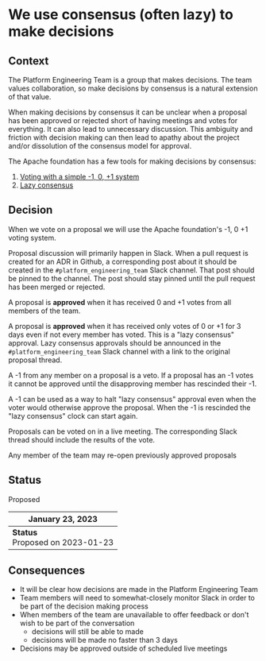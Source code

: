 # We use consensus (often lazy) to make decisions

## Context

The Platform Engineering Team is a group that makes decisions. The team values
collaboration, so make decisions by consensus is a natural extension of that
value.

When making decisions by consensus it can be unclear when a proposal has been
approved or rejected short of having meetings and votes for everything. It can
also lead to unnecessary discussion. This ambiguity and friction with decision
making can then lead to apathy about the project and/or dissolution of the
consensus model for approval.

The Apache foundation has a few tools for making decisions by consensus:

1. [Voting with a simple -1, 0, +1
   system](https://apache.org/foundation/voting.html)
1. [Lazy consensus](https://community.apache.org/committers/lazyConsensus.html)

## Decision

When we vote on a proposal we will use the Apache foundation's -1, 0 +1 voting
system.

Proposal discussion will primarily happen in Slack. When a pull request is
created for an ADR in Github, a corresponding post about it should be created in
the `#platform_engineering_team` Slack channel. That post should be pinned to
the channel. The post should stay pinned until the pull request has been merged
or rejected.

A proposal is **approved** when it has received 0 and +1 votes from all members of
the team.

A proposal is **approved** when it has received only votes of 0 or +1 for 3 days
even if not every member has voted. This is a "lazy consensus" approval. Lazy
consensus approvals should be announced in the `#platform_engineering_team`
Slack channel with a link to the original proposal thread.

A -1 from any member on a proposal is a veto. If a proposal has an -1 votes it
cannot be approved until the disapproving member has rescinded their -1.

A -1 can be used as a way to halt "lazy consensus" approval even when the voter
would otherwise approve the proposal. When the -1 is rescinded the "lazy
consensus" clock can start again.

Proposals can be voted on in a live meeting. The corresponding Slack thread
should include the results of the vote.

Any member of the team may re-open previously approved proposals

## Status

Proposed

| January 23, 2023 |
|-----------------|
| **Status** <br> Proposed on 2023-01-23 |

## Consequences

* It will be clear how decisions are made in the Platform Engineering Team
* Team members will need to somewhat-closely monitor Slack in order to be part
  of the decision making process
* When members of the team are unavailable to offer feedback or don't wish to be
  part of the conversation
   * decisions will still be able to made
   * decisions will be made no faster than 3 days
* Decisions may be approved outside of scheduled live meetings
